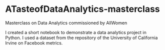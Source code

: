# ATasteofDataAnalytics-masterclass
Masterclass on Data Analytics commissioned by AllWomen

I created a short notebook to demonstrate a data analytics project in Python.
I used a dataset from the repository of the University of California Irvine on Facebook metrics.


